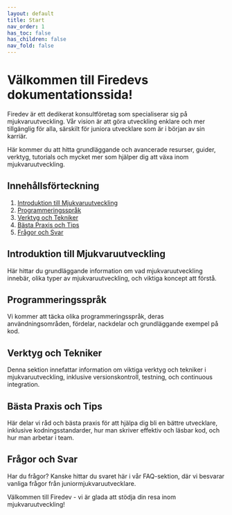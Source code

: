 ```yaml
---
layout: default
title: Start
nav_order: 1
has_toc: false
has_children: false
nav_fold: false
---
```

# Välkommen till Firedevs dokumentationssida!

Firedev är ett dedikerat konsultföretag som specialiserar sig på mjukvaruutveckling. Vår vision är att göra utveckling enklare och mer tillgänglig för alla, särskilt för juniora utvecklare som är i början av sin karriär.

Här kommer du att hitta grundläggande och avancerade resurser, guider, verktyg, tutorials och mycket mer som hjälper dig att växa inom mjukvaruutveckling.

## Innehållsförteckning
1. [Introduktion till Mjukvaruutveckling](#introduktion-till-mjukvaruutveckling)
2. [Programmeringsspråk](#programmeringsspråk)
3. [Verktyg och Tekniker](#verktyg-och-tekniker)
4. [Bästa Praxis och Tips](#bästa-praxis-och-tips)
5. [Frågor och Svar](#frågor-och-svar)

## Introduktion till Mjukvaruutveckling
Här hittar du grundläggande information om vad mjukvaruutveckling innebär, olika typer av mjukvaruutveckling, och viktiga koncept att förstå.

## Programmeringsspråk
Vi kommer att täcka olika programmeringsspråk, deras användningsområden, fördelar, nackdelar och grundläggande exempel på kod.

## Verktyg och Tekniker
Denna sektion innefattar information om viktiga verktyg och tekniker i mjukvaruutveckling, inklusive versionskontroll, testning, och continuous integration.

## Bästa Praxis och Tips
Här delar vi råd och bästa praxis för att hjälpa dig bli en bättre utvecklare, inklusive kodningsstandarder, hur man skriver effektiv och läsbar kod, och hur man arbetar i team.

## Frågor och Svar
Har du frågor? Kanske hittar du svaret här i vår FAQ-sektion, där vi besvarar vanliga frågor från juniormjukvaruutvecklare.

Välkommen till Firedev - vi är glada att stödja din resa inom mjukvaruutveckling!

